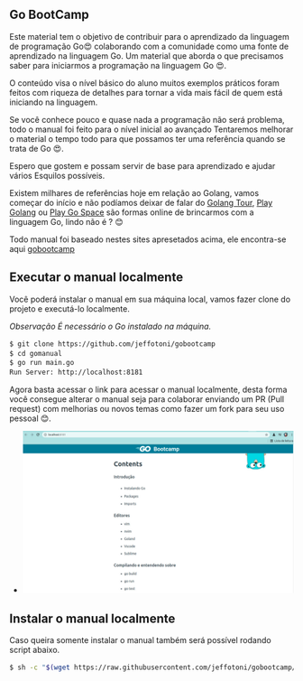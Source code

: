 ## Go BootCamp

Este material tem o objetivo de contribuir para o aprendizado da linguagem de programação Go😍 colaborando com a comunidade como uma fonte de aprendizado na linguagem Go. Um material que aborda o que precisamos saber para iniciarmos a programação na linguagem Go 😍.

O conteúdo visa o nível básico do aluno muitos exemplos práticos foram feitos com riqueza de detalhes para tornar a vida mais fácil de quem está iniciando na linguagem.

Se você conhece pouco e quase nada a programação não será problema, todo o manual foi feito para o nível inicial ao avançado Tentaremos melhorar o material o tempo todo para que possamos ter uma referência quando se trata de Go 😍.

Espero que gostem e possam servir de base para aprendizado e ajudar vários Esquilos possíveis.

Existem milhares de referências hoje em relação ao Golang, vamos começar do início e não podíamos deixar de falar do [Golang Tour](https://go.dev/tour/welcome/1), [Play Golang](https://go.dev/play) ou [Play Go Space](https://goplay.space/) são formas online de brincarmos com a linguagem Go, lindo não é ? 😊

Todo manual foi baseado nestes sites apresetados acima, ele encontra-se aqui [gobootcamp](https://gobootcamp.jeffotoni.com/)


## Executar o manual localmente

Você poderá instalar o manual em sua máquina local, vamos fazer clone do projeto e executá-lo localmente. 

_Observação_ 
_É necessário o Go instalado na máquina._

```bash
$ git clone https://github.com/jeffotoni/gobootcamp
$ cd gomanual
$ go run main.go
Run Server: http://localhost:8181
```
Agora basta acessar o link para acessar o manual localmente, desta forma você consegue alterar o manual seja para colaborar enviando um PR (Pull request) com melhorias ou novos temas como fazer um fork para seu uso pessoal 😊.

- ![gobootcamp](img/gobootcamp1.jpg?raw=true "gobootcamp")


## Instalar o manual localmente

Caso queira somente instalar o manual também será possível rodando script abaixo.

```bash
$ sh -c "$(wget https://raw.githubusercontent.com/jeffotoni/gobootcamp/main/install/v1/install.sh -O -)"

```
